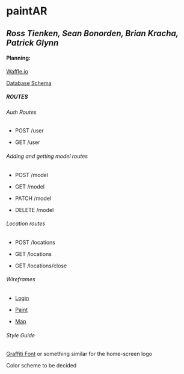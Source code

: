 # **paintAR**

## *Ross Tienken, Sean Bonorden, Brian Kracha, Patrick Glynn*

#### Planning:

[Waffle.io](https://waffle.io/RossTienken/paintAR)

[Database Schema](https://balsamiq.cloud/sxjyx/phz0c/rBBD3)

##### ROUTES

###### Auth Routes

* POST /user

* GET /user



###### Adding and getting model routes

* POST /model

* GET /model

* PATCH /model

* DELETE /model



###### Location routes

* POST /locations

* GET /locations

* GET /locations/close

###### Wireframes

* [Login](https://balsamiq.cloud/sxjyx/pvyfo/r2278)

* [Paint](https://balsamiq.cloud/sxjyx/pvyfo/rD5B6)

* [Map](https://balsamiq.cloud/sxjyx/pvyfo/r8AEC)

###### Style Guide

[Graffiti Font](https://fonts.google.com/specimen/Fruktur) or something similar for the home-screen logo

Color scheme to be decided 

